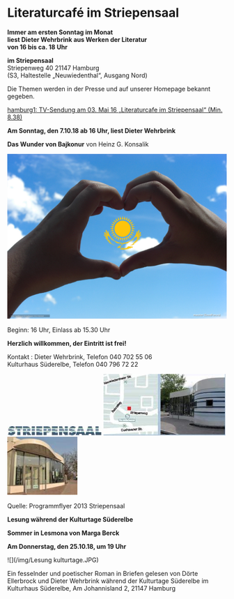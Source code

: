 # Literaturcafé im Striepensaal

**Immer am ersten Sonntag im Monat  
liest Dieter Wehrbrink aus Werken der Literatur  
von 16 bis ca. 18 Uhr**

**im Striepensaal**  
Striepenweg 40 21147 Hamburg  
(S3, Haltestelle „Neuwiedenthal“, Ausgang Nord)

Die Themen werden in der Presse und auf unserer Homepage bekannt
gegeben.

[hamburg1: TV-Sendung am 03. Mai 16 „Literaturcafe im Striepensaal“
(Min.
8.38)](http://www.hamburg1.de/sendungen/18/4575/Gymnasium_Finkenwerder_zeigt_Courage_Literaturcafe_im_Striepensaal.html)



**Am Sonntag, den 7.10.18 ab 16 Uhr, liest Dieter Wehrbrink**


**Das Wunder von Bajkonur**
  von Heinz G. Konsalik

![](/img/konsalikokt..jpg)

Beginn: 16 Uhr, Einlass ab 15.30 Uhr

**Herzlich willkommen, der Eintritt ist frei!**

Kontakt
:   Dieter Wehrbrink, Telefon 040 702 55 06  
    Kulturhaus Süderelbe, Telefon 040 796 72 22

![](/img/wsb_217x24_Logo_Striepensaal+geschnitten.JPG)
![](/img/wsb_280x141_Striepensaal+WEB.jpg)
![](/img/wsb_161x133_Striepensaal+II+WEB.jpg)

Quelle: Programmflyer 2013 Striepensaal



**Lesung während der Kulturtage Süderelbe**

**Sommer in Lesmona von Marga Berck**

**Am Donnerstag, den 25.10.18, um 19 Uhr**

![](/img/Lesung kulturtage.JPG)

Ein fesselnder und poetischer Roman in Briefen
gelesen von Dörte Ellerbrock und Dieter Wehrbrink
während der Kulturtage Süderelbe 
im Kulturhaus Süderelbe,
Am Johannisland 2, 21147 Hamburg



